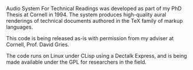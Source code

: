 Audio System For Technical Readings was developed as part of my PhD Thesis at Cornell in 1994. The system produces high-quality aural renderings of technical documents authored in the TeX family of markup languages.

This code is being released as-is with permission from my adviser at Cornell, Prof. David Gries.

The code runs on Linux under CLisp using a Dectalk Express, and is being made available under the GPL  for researchers in the field.
